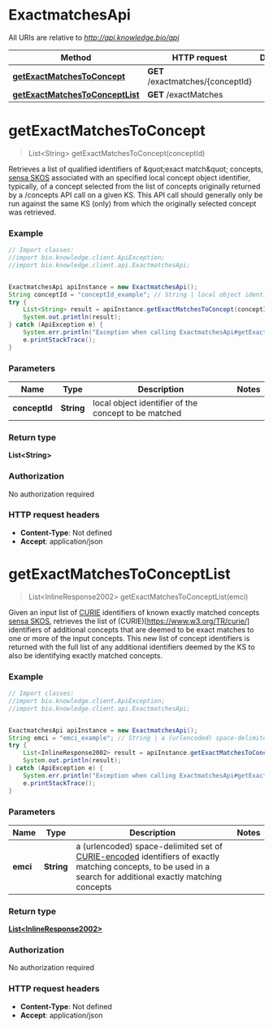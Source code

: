 # ExactmatchesApi

All URIs are relative to *http://api.knowledge.bio/api*

Method | HTTP request | Description
------------- | ------------- | -------------
[**getExactMatchesToConcept**](ExactmatchesApi.md#getExactMatchesToConcept) | **GET** /exactmatches/{conceptId} | 
[**getExactMatchesToConceptList**](ExactmatchesApi.md#getExactMatchesToConceptList) | **GET** /exactMatches | 


<a name="getExactMatchesToConcept"></a>
# **getExactMatchesToConcept**
> List&lt;String&gt; getExactMatchesToConcept(conceptId)



Retrieves a list of qualified identifiers of \&quot;exact match\&quot; concepts, [sensa SKOS](http://www.w3.org/2004/02/skos/core#exactMatch) associated with an specified local concept object identifier, typically, of a concept selected from the list of concepts originally returned by a /concepts API call on a given KS. This API call should generally only be run against the same KS (only) from which the originally selected concept was retrieved. 

### Example
```java
// Import classes:
//import bio.knowledge.client.ApiException;
//import bio.knowledge.client.api.ExactmatchesApi;


ExactmatchesApi apiInstance = new ExactmatchesApi();
String conceptId = "conceptId_example"; // String | local object identifier of the concept to be matched
try {
    List<String> result = apiInstance.getExactMatchesToConcept(conceptId);
    System.out.println(result);
} catch (ApiException e) {
    System.err.println("Exception when calling ExactmatchesApi#getExactMatchesToConcept");
    e.printStackTrace();
}
```

### Parameters

Name | Type | Description  | Notes
------------- | ------------- | ------------- | -------------
 **conceptId** | **String**| local object identifier of the concept to be matched |

### Return type

**List&lt;String&gt;**

### Authorization

No authorization required

### HTTP request headers

 - **Content-Type**: Not defined
 - **Accept**: application/json

<a name="getExactMatchesToConceptList"></a>
# **getExactMatchesToConceptList**
> List&lt;InlineResponse2002&gt; getExactMatchesToConceptList(emci)



Given an input list of [CURIE](https://www.w3.org/TR/curie/) identifiers of known exactly matched concepts [sensa SKOS](http://www.w3.org/2004/02/skos/core#exactMatch), retrieves the list of (CURIE)[https://www.w3.org/TR/curie/] identifiers of additional concepts that are deemed to be exact matches to one or more of the input concepts. This new list of concept identifiers is returned with the full list of any additional identifiers deemed by the KS to also be identifying exactly matched concepts. 

### Example
```java
// Import classes:
//import bio.knowledge.client.ApiException;
//import bio.knowledge.client.api.ExactmatchesApi;


ExactmatchesApi apiInstance = new ExactmatchesApi();
String emci = "emci_example"; // String | a (urlencoded) space-delimited set of [CURIE-encoded](https://www.w3.org/TR/curie/) identifiers of exactly matching concepts, to be used in a search for additional exactly matching concepts 
try {
    List<InlineResponse2002> result = apiInstance.getExactMatchesToConceptList(emci);
    System.out.println(result);
} catch (ApiException e) {
    System.err.println("Exception when calling ExactmatchesApi#getExactMatchesToConceptList");
    e.printStackTrace();
}
```

### Parameters

Name | Type | Description  | Notes
------------- | ------------- | ------------- | -------------
 **emci** | **String**| a (urlencoded) space-delimited set of [CURIE-encoded](https://www.w3.org/TR/curie/) identifiers of exactly matching concepts, to be used in a search for additional exactly matching concepts  |

### Return type

[**List&lt;InlineResponse2002&gt;**](InlineResponse2002.md)

### Authorization

No authorization required

### HTTP request headers

 - **Content-Type**: Not defined
 - **Accept**: application/json

